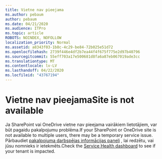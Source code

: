 ```yaml
---
title: Vietne nav pieejama
ms.author: pebaum
author: pebaum
ms.date: 04/21/2020
ms.audience: ITPro
ms.topic: article
ROBOTS: NOINDEX, NOFOLLOW
localization_priority: Normal
ms.assetid: a8343f03-1b8c-4c29-be84-72b025e51d72
ms.openlocfilehash: 2739f446e4df2b7ea44f4f675f775e2d97b40796
ms.sourcegitcommit: 55eff703a17e500681d8fa6a87eb067019ade3cc
ms.translationtype: MT
ms.contentlocale: lv-LV
ms.lasthandoff: 04/22/2020
ms.locfileid: "43767194"
---
```

# <a name="site-is-not-available"></a><span data-ttu-id="c6c56-102">Vietne nav pieejama</span><span class="sxs-lookup"><span data-stu-id="c6c56-102">Site is not available</span></span>

<span data-ttu-id="c6c56-103">Ja SharePoint vai OneDrive vietne nav pieejama vairākiem lietotājiem, var būt pagaidu pakalpojumu problēma.</span><span class="sxs-lookup"><span data-stu-id="c6c56-103">If your SharePoint or OneDrive site is not available to multiple users, there may be a temporary service issue.</span></span> <span data-ttu-id="c6c56-104">Pārbaudiet [pakalpojuma darbspējas informācijas paneli](https://admin.microsoft.com/AdminPortal/Home#/servicehealth) , lai redzētu, vai jūsu nomnieks ir ietekmēts.</span><span class="sxs-lookup"><span data-stu-id="c6c56-104">Check the [Service Health dashboard](https://admin.microsoft.com/AdminPortal/Home#/servicehealth) to see if your tenant is impacted.</span></span> 
  

